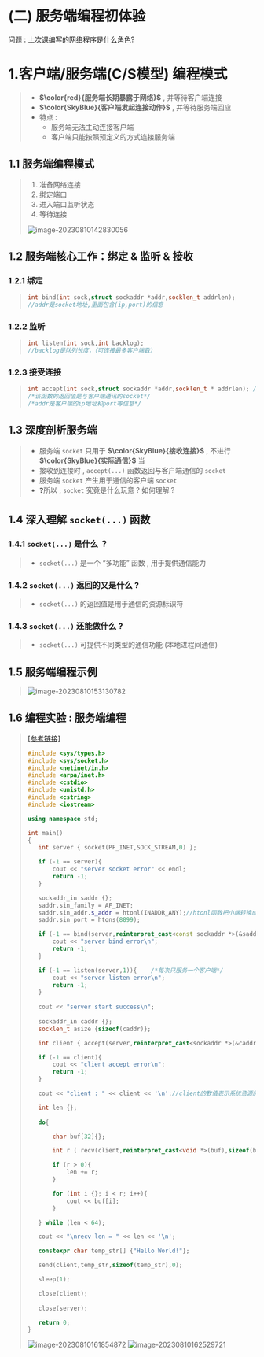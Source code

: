 # (二) 服务端编程初体验

问题 : 上次课编写的网络程序是什么角色?

# 1.客户端/服务端(C/S模型) 编程模式

>- **$\color{red}{服务端长期暴露于网络}$** , 并等待客户端连接
>- **$\color{SkyBlue}{客户端发起连接动作}$** , 并等待服务端回应
>- 特点 : 
>   - 服务端无法主动连接客户端
>   - 客户端只能按照预定义的方式连接服务端

## 1.1 服务端编程模式

>1. 准备网络连接
>2. 绑定端口
>3. 进入端口监听状态
>4. 等待连接
>
><img src="./assets/image-20230810142830056.png" alt="image-20230810142830056" />

## 1.2 服务端核心工作：绑定 & 监听 & 接收

### 1.2.1 绑定

>```c++
>int bind(int sock,struct sockaddr *addr,socklen_t addrlen);
>//addr是socket地址,里面包含(ip,port)的信息
>```

### 1.2.2 监听

> ```c++
> int listen(int sock,int backlog);
> //backlog是队列长度，（可连接最多客户端数）
> ```

### 1.2.3 接受连接

> ```c++
> int accept(int sock,struct sockaddr *addr,socklen_t * addrlen); //此函数是阻塞式
> /*该函数的返回值是与客户端通讯的socket*/
> /*addr是客户端的ip地址和port等信息*/
> ```

## 1.3 深度剖析服务端

>- 服务端 `socket` 只用于 **$\color{SkyBlue}{接收连接}$** , 不进行 **$\color{SkyBlue}{实际通信}$** 当
>- 接收到连接时 , `accept(...)` 函数返回与客户端通信的 `socket`
>- 服务端 `socket` 产生用于通信的客户端 `socket`
>- ❓所以 , `socket` 究竟是什么玩意 ? 如何理解 ?

## 1.4 深入理解 `socket(...)` 函数

### 1.4.1 `socket(...)` 是什么 ？

> - `socket(...)` 是一个 “多功能” 函数 , 用于提供通信能力

### 1.4.2 `socket(...)` 返回的又是什么 ?

>- `socket(...)` 的返回值是用于通信的资源标识符

### 1.4.3 `socket(...)` 还能做什么 ?

> - `socket(...)` 可提供不同类型的通信功能 (本地进程间通信)

## 1.5 服务端编程示例

><img src="./assets/image-20230810153130782.png" alt="image-20230810153130782" />

## 1.6 编程实验 : 服务端编程

>[[参考链接]](https://github.com/WONGZEONJYU/STU_LINUX_NETWORK/blob/main/2.server_socket/server.cpp)
>
>```c++
>#include <sys/types.h>
>#include <sys/socket.h>
>#include <netinet/in.h>
>#include <arpa/inet.h>
>#include <cstdio>
>#include <unistd.h>
>#include <cstring>
>#include <iostream>
>
>using namespace std;
>
>int main() 
>{
>    int server { socket(PF_INET,SOCK_STREAM,0) };
>
>    if (-1 == server){
>        cout << "server socket error" << endl;
>        return -1;
>    }
>
>    sockaddr_in saddr {};
>    saddr.sin_family = AF_INET;
>    saddr.sin_addr.s_addr = htonl(INADDR_ANY);//htonl函数把小端转换成大端（网络字节序采用大端）
>    saddr.sin_port = htons(8899);
>
>    if (-1 == bind(server,reinterpret_cast<const sockaddr *>(&saddr),sizeof(saddr))){
>        cout << "server bind error\n";
>        return -1;
>    }
>
>    if (-1 == listen(server,1)){    /*每次只服务一个客户端*/
>        cout << "server listen error\n";
>        return -1;
>    }
>    
>    cout << "server start success\n";
>    
>    sockaddr_in caddr {};
>    socklen_t asize {sizeof(caddr)};
>
>    int client { accept(server,reinterpret_cast<sockaddr *>(&caddr),&asize) };
>
>    if (-1 == client){
>        cout << "client accept error\n";
>        return -1;
>    }
>
>    cout << "client : " << client << '\n';//client的数值表示系统资源的id
>
>    int len {};
>    
>    do{
>
>        char buf[32]{};
>
>        int r ( recv(client,reinterpret_cast<void *>(buf),sizeof(buf)/sizeof(*buf),0) );
>
>        if (r > 0){
>            len += r;
>        }
>
>        for (int i {}; i < r; i++){
>            cout << buf[i];
>        }
>
>    } while (len < 64);
>
>    cout << "\nrecv len = " << len << '\n';
>
>    constexpr char temp_str[] {"Hello World!"};
>
>    send(client,temp_str,sizeof(temp_str),0);
>
>    sleep(1);
>
>    close(client);
>    
>    close(server);
>
>    return 0;
>}
>```
>
><img src="./assets/image-20230810161854872.png" alt="image-20230810161854872" />
>
><img src="./assets/image-20230810162529721.png" alt="image-20230810162529721" />
